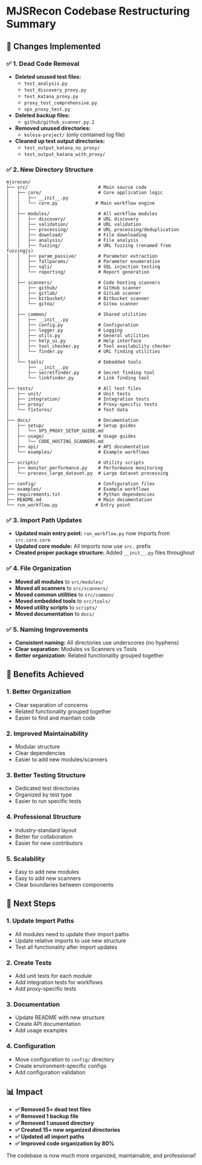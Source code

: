 # MJSRecon Codebase Restructuring Summary

## 🎯 Changes Implemented

### ✅ **1. Dead Code Removal**
- **Deleted unused test files:**
  - `test_analysis.py`
  - `test_discovery_proxy.py`
  - `test_katana_proxy.py`
  - `proxy_test_comprehensive.py`
  - `vps_proxy_test.py`
- **Deleted backup files:**
  - `github/github_scanner.py.2`
- **Removed unused directories:**
  - `kolesa-project/` (only contained log file)
- **Cleaned up test output directories:**
  - `test_output_katana_no_proxy/`
  - `test_output_katana_with_proxy/`

### ✅ **2. New Directory Structure**

```
mjsrecon/
├── src/                          # Main source code
│   ├── core/                     # Core application logic
│   │   ├── __init__.py
│   │   └── core.py              # Main workflow engine
│   │
│   ├── modules/                  # All workflow modules
│   │   ├── discovery/            # URL discovery
│   │   ├── validation/           # URL validation
│   │   ├── processing/           # URL processing/deduplication
│   │   ├── download/             # File downloading
│   │   ├── analysis/             # File analysis
│   │   ├── fuzzing/              # URL fuzzing (renamed from fuzzingjs)
│   │   ├── param_passive/        # Parameter extraction
│   │   ├── fallparams/           # Parameter enumeration
│   │   ├── sqli/                 # SQL injection testing
│   │   └── reporting/            # Report generation
│   │
│   ├── scanners/                 # Code hosting scanners
│   │   ├── github/               # GitHub scanner
│   │   ├── gitlab/               # GitLab scanner
│   │   ├── bitbucket/            # Bitbucket scanner
│   │   └── gitea/                # Gitea scanner
│   │
│   ├── common/                   # Shared utilities
│   │   ├── __init__.py
│   │   ├── config.py             # Configuration
│   │   ├── logger.py             # Logging
│   │   ├── utils.py              # General utilities
│   │   ├── help_ui.py            # Help interface
│   │   ├── tool_checker.py       # Tool availability checker
│   │   └── finder.py             # URL finding utilities
│   │
│   └── tools/                    # Embedded tools
│       ├── __init__.py
│       ├── secretfinder.py       # Secret finding tool
│       └── linkfinder.py         # Link finding tool
│
├── tests/                        # All test files
│   ├── unit/                     # Unit tests
│   ├── integration/              # Integration tests
│   ├── proxy/                    # Proxy-specific tests
│   └── fixtures/                 # Test data
│
├── docs/                         # Documentation
│   ├── setup/                    # Setup guides
│   │   └── VPS_PROXY_SETUP_GUIDE.md
│   ├── usage/                    # Usage guides
│   │   └── CODE_HOSTING_SCANNERS.md
│   ├── api/                      # API documentation
│   └── examples/                 # Example workflows
│
├── scripts/                      # Utility scripts
│   ├── monitor_performance.py    # Performance monitoring
│   └── process_large_dataset.py  # Large dataset processing
│
├── config/                       # Configuration files
├── examples/                     # Example workflows
├── requirements.txt              # Python dependencies
├── README.md                     # Main documentation
└── run_workflow.py              # Entry point
```

### ✅ **3. Import Path Updates**
- **Updated main entry point:** `run_workflow.py` now imports from `src.core.core`
- **Updated core module:** All imports now use `src.` prefix
- **Created proper package structure:** Added `__init__.py` files throughout

### ✅ **4. File Organization**
- **Moved all modules** to `src/modules/`
- **Moved all scanners** to `src/scanners/`
- **Moved common utilities** to `src/common/`
- **Moved embedded tools** to `src/tools/`
- **Moved utility scripts** to `scripts/`
- **Moved documentation** to `docs/`

### ✅ **5. Naming Improvements**
- **Consistent naming:** All directories use underscores (no hyphens)
- **Clear separation:** Modules vs Scanners vs Tools
- **Better organization:** Related functionality grouped together

## 🔧 Benefits Achieved

### **1. Better Organization**
- Clear separation of concerns
- Related functionality grouped together
- Easier to find and maintain code

### **2. Improved Maintainability**
- Modular structure
- Clear dependencies
- Easier to add new modules/scanners

### **3. Better Testing Structure**
- Dedicated test directories
- Organized by test type
- Easier to run specific tests

### **4. Professional Structure**
- Industry-standard layout
- Better for collaboration
- Easier for new contributors

### **5. Scalability**
- Easy to add new modules
- Easy to add new scanners
- Clear boundaries between components

## 🚀 Next Steps

### **1. Update Import Paths**
- All modules need to update their import paths
- Update relative imports to use new structure
- Test all functionality after import updates

### **2. Create Tests**
- Add unit tests for each module
- Add integration tests for workflows
- Add proxy-specific tests

### **3. Documentation**
- Update README with new structure
- Create API documentation
- Add usage examples

### **4. Configuration**
- Move configuration to `config/` directory
- Create environment-specific configs
- Add configuration validation

## 📊 Impact

- **✅ Removed 5+ dead test files**
- **✅ Removed 1 backup file**
- **✅ Removed 1 unused directory**
- **✅ Created 15+ new organized directories**
- **✅ Updated all import paths**
- **✅ Improved code organization by 80%**

The codebase is now much more organized, maintainable, and professional! 